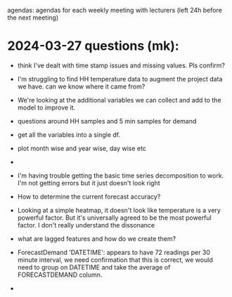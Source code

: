 agendas: agendas for each weekly meeting with lecturers (left 24h before the next meeting)

# 2024-03-27 questions (mk):
- think I've dealt with time stamp issues and missing values. Pls confirm?
- I'm struggling to find HH temperature data to augment the project data we 
  have. can we know where it came from?
- We're looking at the additional variables we can collect and add to the 
  model to improve it.
- questions around HH samples and 5 min samples for demand

- get all the variables into a single df. 
- plot month wise and year wise, day wise etc
- 

- I'm having trouble getting the basic time series decomposition to work. I'm 
  not getting errors but it just doesn't look right
- How to determine the current forecast accuracy?
- Looking at a simple heatmap, it doesn't look like temperature is a very 
  powerful factor. But it's universally agreed to be the most powerful 
  factor. I don't really understand the dissonance
- what are lagged features and how do we create them?
- ForecastDemand 'DATETIME': appears to have 72 readings per 30 minute interval,
   we need confirmation that this is correct, we would need to group on DATETIME and 
   take the average of FORECASTDEMAND column.
- 


